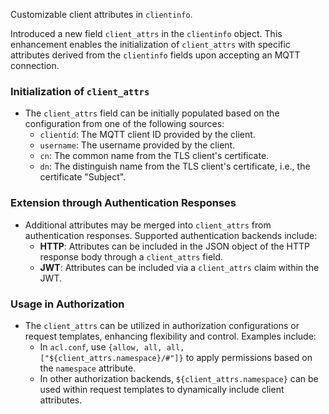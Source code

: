 Customizable client attributes in `clientinfo`.

Introduced a new field `client_attrs` in the `clientinfo` object.
This enhancement enables the initialization of `client_attrs` with specific
attributes derived from the `clientinfo` fields upon accepting an MQTT connection.

### Initialization of `client_attrs`

- The `client_attrs` field can be initially populated based on the configuration from one of the
  following sources:
  - `clientid`: The MQTT client ID provided by the client.
  - `username`: The username provided by the client.
  - `cn`: The common name from the TLS client's certificate.
  - `dn`: The distinguish name from the TLS client's certificate, i.e., the certificate "Subject".

### Extension through Authentication Responses

- Additional attributes may be merged into `client_attrs` from authentication responses. Supported
  authentication backends include:
  - **HTTP**: Attributes can be included in the JSON object of the HTTP response body through a
    `client_attrs` field.
  - **JWT**: Attributes can be included via a `client_attrs` claim within the JWT.

### Usage in Authorization

- The `client_attrs` can be utilized in authorization configurations or request templates, enhancing
  flexibility and control. Examples include:
  - In `acl.conf`, use `{allow, all, all, ["${client_attrs.namespace}/#"]}` to apply permissions
    based on the `namespace` attribute.
  - In other authorization backends, `${client_attrs.namespace}` can be used within request templates
    to dynamically include client attributes.
